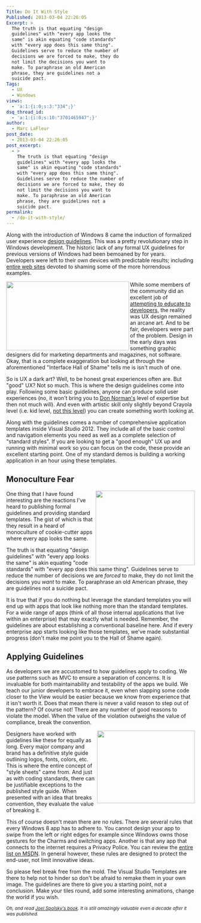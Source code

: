 ```yaml
---
Title: Do It With Style
Published: 2013-03-04 22:26:05
Excerpt: >
  The truth is that equating "design
  guidelines" with "every app looks the
  same" is akin equating "code standards"
  with "every app does this same thing".
  Guidelines serve to reduce the number of
  decisions we are forced to make, they do
  not limit the decisions you want to
  make. To paraphrase an old American
  phrase, they are guidelines not a
  suicide pact.
Tags:
  - UX
  - Windows
views:
  - 'a:1:{i:0;s:3:"334";}'
dsq_thread_id:
  - 'a:1:{i:0;s:10:"3701465947";}'
author:
  - Marc LaFleur
post_date:
  - 2013-03-04 22:26:05
post_excerpt:
  - >
    The truth is that equating "design
    guidelines" with "every app looks the
    same" is akin equating "code standards"
    with "every app does this same thing".
    Guidelines serve to reduce the number of
    decisions we are forced to make, they do
    not limit the decisions you want to
    make. To paraphrase an old American
    phrase, they are guidelines not a
    suicide pact.
permalink:
  - /do-it-with-style/
---
```

Along with the introduction of Windows 8 came the induction of formalized user experience <a href="http://msdn.microsoft.com/en-us/library/windows/apps/hh465424.aspx" target="_blank">design guidelines</a>. This was a pretty revolutionary step in Windows development. The historic lack of any formal UX guidelines for previous versions of Windows had been bemoaned by for years. Developers were left to their own devices with predictable results; including <a href="http://www.interfacehallofshame.eu/www.iarchitect.com/shame.htm" target="_blank">entire web sites</a> devoted to shaming some of the more horrendous examples.

<img class="alignleft" alt="" src="http://massivescale.azurewebsites.net/wp-content/uploads/2013/03/030513_0315_DoItWithSty1.png" width="328" height="184" align="left" />While some members of the community did an excellent job of <a href="http://www.amazon.com/gp/product/1893115941?ie=UTF8&amp;tag=joelonsoftware&amp;linkCode=as2&amp;camp=1789&amp;creative=9325&amp;creativeASIN=1893115941" target="_blank">attempting to educate to developers</a>, the reality was UX design remained an arcane art. And to be fair, developers were part of the problem. Design in the early days was something graphic designers did for marketing departments and magazines, not software. Okay, that is a complete exaggeration but looking at through the aforementioned "Interface Hall of Shame" tells me is isn't much of one.

So is UX a dark art? Well, to be honest great experiences often are. But "good" UX? Not so much. This is where the design guidelines come into play. Following some basic guidelines, anyone can produce solid user experiences (no, it won't bring you to <a href="http://www.jnd.org/" target="_blank">Don Norman's</a> level of expertise but then not much will). And even with artistic skill only slightly beyond Crayola level (i.e. kid level, <a href="http://pinterest.com/txterrisweeps/crayon-art/" target="_blank">not this level</a>) you can create something worth looking at.

Along with the guidelines comes a number of comprehensive application templates inside Visual Studio 2012. They include all of the basic control and navigation elements you need as well as a complete selection of
"standard styles". If you are looking to get a "good enough" UX up and running with minimal work so you can focus on the code, these provide an excellent starting point. One of my standard demos is building a working application in an hour using these templates.<em>
</em>
<h2>Monoculture Fear</h2>
<img class="alignright" alt="" src="http://massivescale.azurewebsites.net/wp-content/uploads/2013/03/030513_0315_DoItWithSty2.jpg" width="265" height="199" align="right" />One thing that I have found interesting are the reactions I've heard to publishing formal guidelines and providing standard templates. The gist of which is that they result in a heard of monoculture of cookie-cutter apps where every app looks the same.

The truth is that equating "design guidelines" with "every app looks the same" is akin equating "code standards" with "every app does this same thing". Guidelines serve to reduce the number of decisions we are <em>forced</em> to make, they do not limit the decisions you <em>want</em> to make. To paraphrase an old American phrase, they are guidelines not a suicide pact.

It is true that if you do nothing but leverage the standard templates you will end up with apps that look like nothing more than the standard templates. For a wide range of apps (think of all those internal applications that live within an enterprise) that may exactly what is needed. Remember, the guidelines are about establishing a conventional baseline here. And if every enterprise app starts looking like those templates, we've made substantial progress (don't make me point you to the Hall of Shame again).
<h2>Applying Guidelines</h2>
As developers we are accustomed to how guidelines apply to coding. We use patterns such as MVC to ensure a separation of concerns. It is invaluable for both maintainability and testability of the apps we build. We teach our junior developers to embrace it, even when slapping some code closer to the View would be easier because we know from experience that it isn't worth it. Does that mean there is never a valid reason to step out of the pattern? Of course not! There are any number of good reasons to violate the model. When the value of the violation outweighs the value of compliance, break the convention.

<img class="alignright" alt="" src="http://massivescale.azurewebsites.net/wp-content/uploads/2013/03/030513_0315_DoItWithSty3.jpg" width="261" height="194" align="right" />Designers have worked with guidelines like these for equally as long. Every major company and brand has a definitive style guide outlining logos, fonts, colors, etc. This is where the entire concept of "style sheets" came from. And just as with coding standards, there can be justifiable exceptions to the published style guide. When presented with an idea that breaks convention, they evaluate the value of breaking it.

This of course doesn't mean there are no rules. There are several rules that every Windows 8 app has to adhere to. You cannot design your app to swipe from the left or right edges for example since Windows owns those gestures for the Charms and switching apps. Another is that any app that connects to the internet requires a Privacy Police. You can review the <a href="http://msdn.microsoft.com/en-us/library/windows/apps/hh694083.aspx" target="_blank">entire list on MSDN</a>. In general however, these rules are designed to protect the end-user, not limit innovative ideas.

So please feel break free from the mold. The Visual Studio Templates are there to help not to hinder so don't be afraid to remake them in your own image. The guidelines are there to give you a starting point, not a conclusion. Make your tiles round, add some interesting animations, change the world if you wish.

<span style="font-size: 9pt;"><em>Oh, and read <a href="http://www.amazon.com/gp/product/1893115941?ie=UTF8&amp;tag=joelonsoftware&amp;linkCode=as2&amp;camp=1789&amp;creative=9325&amp;creativeASIN=1893115941" target="_blank">Joel Spolsky's book</a>. It is still amazingly valuable even a decade after it was published. </em></span>